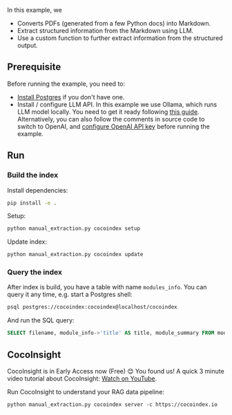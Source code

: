 In this example, we

*   Converts PDFs (generated from a few Python docs) into Markdown.
*   Extract structured information from the Markdown using LLM.
*   Use a custom function to further extract information from the structured output.

## Prerequisite

Before running the example, you need to:

*   [Install Postgres](https://cocoindex.io/docs/getting_started/installation#-install-postgres) if you don't have one.
*   Install / configure LLM API. In this example we use Ollama, which runs LLM model locally. You need to get it ready following [this guide](https://cocoindex.io/docs/ai/llm#ollama). Alternatively, you can also follow the comments in source code to switch to OpenAI, and [configure OpenAI API key](https://cocoindex.io/docs/ai/llm#openai) before running the example.

## Run


### Build the index

Install dependencies:

```bash
pip install -e .
```

Setup:

```bash
python manual_extraction.py cocoindex setup
```

Update index:

```bash
python manual_extraction.py cocoindex update
```

### Query the index

After index is build, you have a table with name `modules_info`. You can query it any time, e.g. start a Postgres shell:

```bash
psql postgres://cocoindex:cocoindex@localhost/cocoindex
```

And run the SQL query:

```sql
SELECT filename, module_info->'title' AS title, module_summary FROM modules_info;
```

## CocoInsight 
CocoInsight is in Early Access now (Free) 😊 You found us! A quick 3 minute video tutorial about CocoInsight: [Watch on YouTube](https://youtu.be/ZnmyoHslBSc?si=pPLXWALztkA710r9).

Run CocoInsight to understand your RAG data pipeline:

```
python manual_extraction.py cocoindex server -c https://cocoindex.io
```
